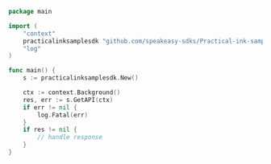 <!-- Start SDK Example Usage [usage] -->
```go
package main

import (
	"context"
	practicalinksamplesdk "github.com/speakeasy-sdks/Practical-ink-sample-sdk"
	"log"
)

func main() {
	s := practicalinksamplesdk.New()

	ctx := context.Background()
	res, err := s.GetAPI(ctx)
	if err != nil {
		log.Fatal(err)
	}
	if res != nil {
		// handle response
	}
}

```
<!-- End SDK Example Usage [usage] -->